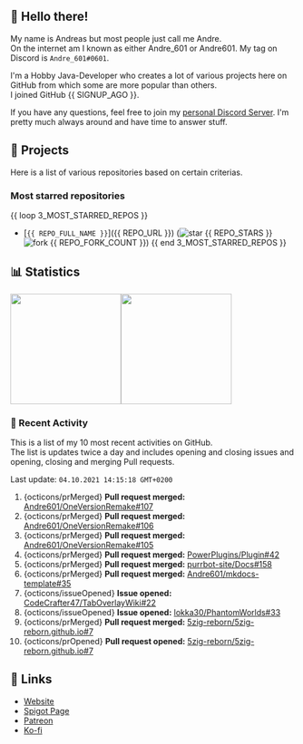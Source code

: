 <!-- Links -->
[purr]: https://purrbot.site
[discord]: https://discord.gg/6dazXp6
[website]: https://andre601.ch
[spigot]: https://www.spigotmc.org/resources/authors/56829/
[patreon]: https://patreon.com/andre_601
[ko-fi]: https://ko-fi.com/andre_601

<!-- SVGs -->
[star]: https://cdn.jsdelivr.net/gh/Readme-Workflows/Readme-Icons@main/icons/octicons/StarredRepository.svg
[fork]: https://cdn.jsdelivr.net/gh/Readme-Workflows/Readme-Icons@main/icons/octicons/ForkedRepository.svg

## 👋 Hello there!
My name is Andreas but most people just call me Andre.  
On the internet am I known as either Andre_601 or Andre601. My tag on Discord is `Andre_601#0601`.

I'm a Hobby Java-Developer who creates a lot of various projects here on GitHub from which some are more popular than others.  
I joined GitHub {{ SIGNUP_AGO }}.

If you have any questions, feel free to join my [personal Discord Server][discord]. I'm pretty much always around and have time to answer stuff.

## 📁 Projects
Here is a list of various repositories based on certain criterias.

### Most starred repositories

{{ loop 3_MOST_STARRED_REPOS }}
- [`{{ REPO_FULL_NAME }}`]({{ REPO_URL }}) (![star] {{ REPO_STARS }} ![fork] {{ REPO_FORK_COUNT }})
{{ end 3_MOST_STARRED_REPOS }}

## 📊 Statistics
<img height="195px" src="https://github-readme-stats.vercel.app/api?username=Andre601&show_icons=true&hide_rank=true&title_color=3498db&bg_color=ffffff00&text_color=718096&disable_animations=true"><img height="195px" src="https://github-readme-stats.vercel.app/api/top-langs?username=Andre601&layout=compact&title_color=3498db&bg_color=ffffff00&text_color=718096">

### 📜 Recent Activity
This is a list of my 10 most recent activities on GitHub.  
The list is updates twice a day and includes opening and closing issues and opening, closing and merging Pull requests.

<!--RECENT_ACTIVITY:last_update-->
Last update: `04.10.2021 14:15:18 GMT+0200`
<!--RECENT_ACTIVITY:last_update_end-->
<!--RECENT_ACTIVITY:start-->
1. {octicons/prMerged} **Pull request merged:** [Andre601/OneVersionRemake#107](https://github.com/Andre601/OneVersionRemake/pull/107)
2. {octicons/prMerged} **Pull request merged:** [Andre601/OneVersionRemake#106](https://github.com/Andre601/OneVersionRemake/pull/106)
3. {octicons/prMerged} **Pull request merged:** [Andre601/OneVersionRemake#105](https://github.com/Andre601/OneVersionRemake/pull/105)
4. {octicons/prMerged} **Pull request merged:** [PowerPlugins/Plugin#42](https://github.com/PowerPlugins/Plugin/pull/42)
5. {octicons/prMerged} **Pull request merged:** [purrbot-site/Docs#158](https://github.com/purrbot-site/Docs/pull/158)
6. {octicons/prMerged} **Pull request merged:** [Andre601/mkdocs-template#35](https://github.com/Andre601/mkdocs-template/pull/35)
7. {octicons/issueOpened} **Issue opened:** [CodeCrafter47/TabOverlayWiki#22](https://github.com/CodeCrafter47/TabOverlayWiki/issues/22)
8. {octicons/issueOpened} **Issue opened:** [lokka30/PhantomWorlds#33](https://github.com/lokka30/PhantomWorlds/issues/33)
9. {octicons/prMerged} **Pull request merged:** [5zig-reborn/5zig-reborn.github.io#7](https://github.com/5zig-reborn/5zig-reborn.github.io/pull/7)
10. {octicons/prOpened} **Pull request opened:** [5zig-reborn/5zig-reborn.github.io#7](https://github.com/5zig-reborn/5zig-reborn.github.io/pull/7)
<!--RECENT_ACTIVITY:end-->

## 🔗 Links
- [Website]
- [Spigot Page][spigot]
- [Patreon]
- [Ko-fi]
